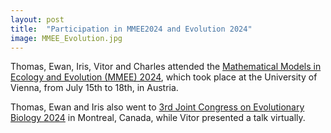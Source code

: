```yaml
---
layout: post
title:  "Participation in MMEE2024 and Evolution 2024"
image: MMEE_Evolution.jpg
---
```


Thomas, Ewan, Iris, Vitor and Charles attended the [Mathematical Models in Ecology and Evolution (MMEE) 2024](https://ps-mathematik.univie.ac.at/e/index.php?event=mmee2024), which took place at the University of Vienna, from July 15th to 18th, in Austria.

Thomas, Ewan and Iris also went to [3rd Joint Congress on Evolutionary Biology 2024](https://www.evolutionmeetings.org/) in Montreal, Canada, while Vitor presented a talk virtually. 
